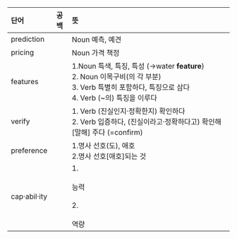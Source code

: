 
| 단어           | 공백  | 뜻                                                                                                                         |
| :----------- | --- | :------------------------------------------------------------------------------------------------------------------------ |
| prediction   |     | Noun 예측, 예견                                                                                                               |
| pricing      |     | Noun 가격 책정                                                                                                                |
| features     |     | 1.Noun 특색, 특징, 특성 (→water **feature**) <br> 2. Noun 이목구비(의 각 부분) <br> 3. Verb 특별히 포함하다, 특징으로 삼다 <br> 4. Verb (~의) 특징을 이루다 |
| verify       |     | 1. Verb (진실인지·정확한지) 확인하다 <br>2. Verb 입증하다, (진실이라고·정확하다고) 확인해[말해] 주다 (=confirm)                                            |
| preference   |     | 1.명사 선호(도), 애호    <br>2.명사 선호[애호]되는 것                                                                                     |
| cap·abil·ity |     | 1.<br><br>능력<br><br>2.<br><br>역량                                                                                          |

